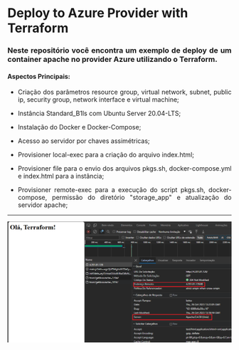 <h1>Deploy to Azure Provider with Terraform</h1>

<h3 align="justify">Neste repositório você encontra um exemplo de deploy de um container apache no provider Azure utilizando o Terraform.</h3>

<h4 align="justify">Aspectos Principais:</h4>

- <p align="justify">Criação dos parâmetros resource group, virtual network, subnet, public ip, security group, network interface e virtual machine;</p>

- <p align="justify">Instância Standard_B1ls com Ubuntu Server 20.04-LTS;</p>

- <p align="justify">Instalação do Docker e Docker-Compose;</p>

- <p align="justify">Acesso ao servidor por chaves assimétricas;</p>

- <p align="justify">Provisioner local-exec para a criação do arquivo index.html;</p>

- <p align="justify">Provisioner file para o envio dos arquivos pkgs.sh, docker-compose.yml e index.html para a instância;</p>

- <p align="justify">Provisioner remote-exec para a execução do script pkgs.sh, docker-compose, permissão do diretório "storage_app" e atualização do servidor apache;</p>

<hr>

<p align="center">
    <img src="img/apache_server.png" alt="logos_all"/>
</p>




